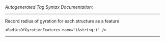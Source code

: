 _Autogenerated Tag Syntax Documentation:_

---
Record radius of gyration for each structure as a feature

```
<RadiusOfGyrationFeatures name="(&string;)" />
```



---
